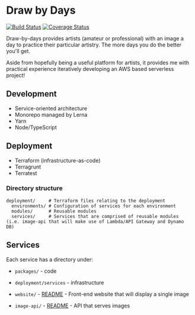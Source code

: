 # Draw by Days

[![Build Status](https://img.shields.io/circleci/project/github/SketchingDev/draw-by-days/master.svg)](https://circleci.com/gh/SketchingDev/draw-by-days/tree/master)
[![Coverage Status](https://coveralls.io/repos/github/SketchingDev/draw-by-days/badge.svg?branch=master)](https://coveralls.io/github/SketchingDev/draw-by-days?branch=master)

Draw-by-days provides artists (amateur or professional) with an image a day to practice their particular
artistry. The more days you do the better you'll get.

Aside from hopefully being a useful platform for artists, it provides me with practical experience iteratively
developing an AWS based serverless project!

## Development

* Service-oriented architecture
* Monorepo managed by Lerna
* Yarn
* Node/TypeScript

## Deployment

* Terraform (infrastructure-as-code)
* Terragrunt
* Terratest

### Directory structure

```
deployment/     # Terraform files relating to the deployment
  environments/ # Configuration of services for each environment
  modules/      # Reusable modules
  services/     # Services that are comprised of reusable modules (i.e. image-api that will make use of Lambda/API Gateway and Dynamo DB)
```

## Services

Each service has a directory under:
  * `packages/` - code
  * `deployment/services` - infrastructure

* `website/` - [README](packages/website/README.md) - Front-end website that will display a single image
* `image-api/` - [README](packages/image-api/README.md) - API that serves images
